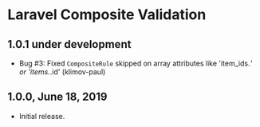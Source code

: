 Laravel Composite Validation
============================

1.0.1 under development
-----------------------

- Bug #3: Fixed `CompositeRule` skipped on array attributes like 'item_ids.*' or 'items.*.id' (klimov-paul)


1.0.0, June 18, 2019
--------------------

- Initial release.
